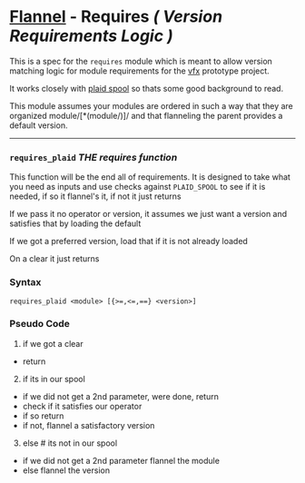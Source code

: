 # [Flannel][readme-md] - Requires *( Version Requirements Logic )*

This is a spec for the `requires` module which is meant to allow version matching logic for module requirements for the [vfx][vfx-prototype-readme] prototype project.

It works closely with [plaid spool][plaid-spool-md] so thats some good background to read.

This module assumes your modules are ordered in such a way that they are organized module/[*(module/)]<version>/ and that flanneling the parent provides a default version.

---

### `requires_plaid` *THE requires function*

This function will be the end all of requirements. It is designed to take what you need as inputs and use checks against `PLAID_SPOOL` to see if it is needed, if so it flannel's it, if not it just returns

If we pass it no operator or version, it assumes we just want a version and satisfies that by loading the default

If we got a preferred version, load that if it is not already loaded

On a clear it just returns

### Syntax

`requires_plaid <module> [{>=,<=,==} <version>]`

### Pseudo Code

1. if we got a clear
  - return
2. if its in our spool
  - if we did not get a 2nd parameter, were done, return
  - check if it satisfies our operator
  - if so return
  - if not, flannel a satisfactory version
3. else # its not in our spool
  - if we did not get a 2nd parameter flannel the module
  - else flannel the version

[plaid-spool-md]: PLAID_SPOOL.md "Plaid Spool Markdown"
[vfx-prototype-readme]: vfx/README.md "Vfx Prototype Readme"
[readme-md]: ../README.md "Flannel Readme"
